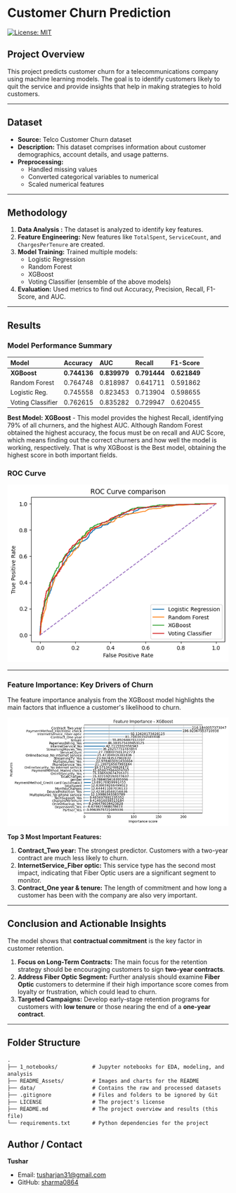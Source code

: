 # Customer Churn Prediction

[![License: MIT](https://img.shields.io/badge/License-MIT-yellow.svg)](LICENSE)

## Project Overview
This project predicts customer churn for a telecommunications company using machine learning models. The goal is to identify customers likely to quit the service and provide insights that help in making strategies to hold customers.

---

## Dataset
- **Source:** Telco Customer Churn dataset  
- **Description:** This dataset comprises information about customer demographics, account details, and usage patterns.  
- **Preprocessing:**  
  - Handled missing values  
  - Converted categorical variables to numerical  
  - Scaled numerical features  

---

## Methodology
1. **Data Analysis :** The dataset is analyzed to identify key features.  
2. **Feature Engineering:** New features like `TotalSpent`, `ServiceCount`, and `ChargesPerTenure` are created.
3. **Model Training:** Trained multiple models:
   - Logistic Regression
   - Random Forest
   - XGBoost
   - Voting Classifier (ensemble of the above models)
4. **Evaluation:** Used metrics to find out Accuracy, Precision, Recall, F1-Score, and AUC.  

---

## Results

### Model Performance Summary
| Model | Accuracy | AUC | Recall | F1-Score |
| :--- | :--- | :--- | :--- | :--- |
| **XGBoost** | **0.744136** | **0.839979** | **0.791444** | **0.621849** |
| Random Forest | 0.764748 | 0.818987 | 0.641711 | 0.591862 |
| Logistic Reg. | 0.745558 | 0.823453 | 0.713904 | 0.598655 |
| Voting Classifier | 0.762615 | 0.835282 | 0.729947 | 0.620455 |

**Best Model:** **XGBoost** - This model provides the highest Recall, identifying 79% of all churners, and the highest AUC. Although Random Forest obtained the highest accuracy, the focus must be on recall and AUC Score, which means finding out the correct churners and how well the model is working, respectively. That is why XGBoost is the Best model, obtaining the highest score in both important fields.

### ROC Curve
![ROC Curve](README_Assets/Roc-Curve-Comparison.png)

---

### Feature Importance: Key Drivers of Churn

The feature importance analysis from the XGBoost model highlights the main factors that influence a customer's likelihood to churn.

![Feature Importance](README_Assets/Feature-importance-XGBoost.png)

**Top 3 Most Important Features:**
1. **Contract_Two year:** The strongest predictor. Customers with a two-year contract are much less likely to churn.
2. **InternetService_Fiber optic:** This service type has the second most impact, indicating that Fiber Optic users are a significant segment to monitor.
3. **Contract_One year & tenure:** The length of commitment and how long a customer has been with the company are also very important.

---

## Conclusion and Actionable Insights

The model shows that **contractual commitment** is the key factor in customer retention.

1. **Focus on Long-Term Contracts:** The main focus for the retention strategy should be encouraging customers to sign **two-year contracts**.
2. **Address Fiber Optic Segment:** Further analysis should examine **Fiber Optic** customers to determine if their high importance score comes from loyalty or frustration, which could lead to churn.
3. **Targeted Campaigns:** Develop early-stage retention programs for customers with **low tenure** or those nearing the end of a **one-year contract**.

---

## Folder Structure
```
.
├── 1_notebooks/           # Jupyter notebooks for EDA, modeling, and analysis
├── README_Assets/         # Images and charts for the README
├── data/                  # Contains the raw and processed datasets
├── .gitignore             # Files and folders to be ignored by Git
├── LICENSE                # The project's license
├── README.md              # The project overview and results (this file)
└── requirements.txt       # Python dependencies for the project
```

## Author / Contact

**Tushar**  
- Email: tusharjan31@gmail.com  
- GitHub: [sharma0864](https://github.com/sharma0864)

